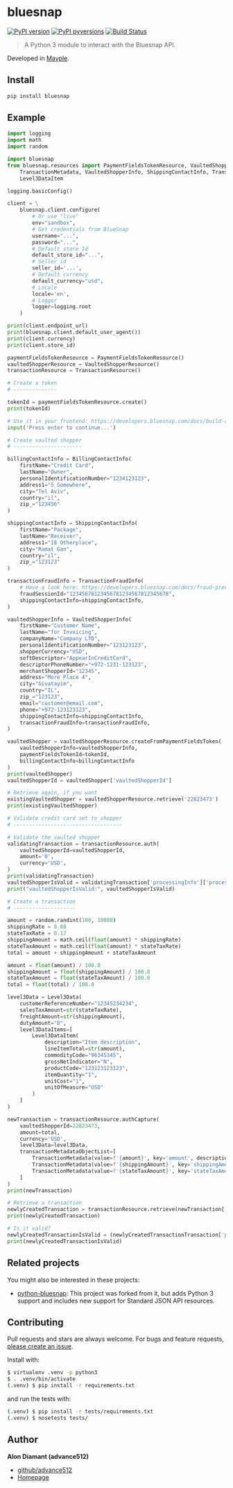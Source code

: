 # bluesnap

[![PyPI version](https://badge.fury.io/py/bluesnap.svg)](https://badge.fury.io/py/bluesnap)
[![PyPI pyversions](https://img.shields.io/pypi/pyversions/bluesnap.svg)](https://pypi.python.org/pypi/bluesnap/)
[![Build Status](https://travis-ci.com/mayple/bluesnap.svg?branch=master)](https://travis-ci.com/mayple/bluesnap)

> A Python 3 module to interact with the Bluesnap API.

Developed in [Mayple](https://www.mayple.com).

## Install

```sh
pip install bluesnap
```

## Example

```python
import logging
import math
import random

import bluesnap
from bluesnap.resources import PaymentFieldsTokenResource, VaultedShopperResource, TransactionResource, \
    TransactionMetadata, VaultedShopperInfo, ShippingContactInfo, TransactionFraudInfo, BillingContactInfo, Level3Data, \
    Level3DataItem

logging.basicConfig()

client = \
    bluesnap.client.configure(
        # Or use "live"
        env="sandbox",
        # Get credentials from BlueSnap
        username="...",
        password="...",
        # Default store Id
        default_store_id="...",
        # Seller id
        seller_id='...',
        # Default currency
        default_currency="usd",
        # Locale
        locale='en',
        # Logger
        logger=logging.root
    )

print(client.endpoint_url)
print(bluesnap.client.default_user_agent())
print(client.currency)
print(client.store_id)

paymentFieldsTokenResource = PaymentFieldsTokenResource()
vaultedShopperResource = VaultedShopperResource()
transactionResource = TransactionResource()

# Create a token
# --------------

tokenId = paymentFieldsTokenResource.create()
print(tokenId)

# Use it in your frontend: https://developers.bluesnap.com/docs/build-a-form
input('Press enter to continue...')

# Create vaulted shopper
# ----------------------

billingContactInfo = BillingContactInfo(
    firstName="Credit Card",
    lastName="Owner",
    personalIdentificationNumber="1234123123",
    address1="5 Somewhere",
    city="Tel Aviv",
    country="il",
    zip_="123456"
)

shippingContactInfo = ShippingContactInfo(
    firstName="Package",
    lastName="Receiver",
    address1="18 Otherplace",
    city="Ramat Gan",
    country="il",
    zip_="123123"
)

transactionFraudInfo = TransactionFraudInfo(
    # Have a look here: https://developers.bluesnap.com/docs/fraud-prevention#section-device-data-checks
    fraudSessionId="12345678123456781234567812345678",
    shippingContactInfo=shippingContactInfo,
)

vaultedShopperInfo = VaultedShopperInfo(
    firstName="Customer Name",
    lastName="for Invoicing",
    companyName="Company LTD",
    personalIdentificationNumber="123123123",
    shopperCurrency="USD",
    softDescriptor="AppearInCreditCard",
    descriptorPhoneNumber="+972-1231-123123",
    merchantShopperId="12345",
    address="More Place 4",
    city="Givatayim",
    country="IL",
    zip_="123123",
    email="customer@email.com",
    phone="+972-123123123",
    shippingContactInfo=shippingContactInfo,
    transactionFraudInfo=transactionFraudInfo,
)

vaultedShopper = vaultedShopperResource.createFromPaymentFieldsToken(
    vaultedShopperInfo=vaultedShopperInfo,
    paymentFieldsTokenId=tokenId,
    billingContactInfo=billingContactInfo
)
print(vaultedShopper)
vaultedShopperId = vaultedShopper['vaultedShopperId']

# Retrieve again, if you want
existingVaultedShopper = vaultedShopperResource.retrieve('22823473')
print(existingVaultedShopper)

# Validate credit card set to shopper
# -----------------------------------

# Validate the vaulted shopper
validatingTransaction = transactionResource.auth(
    vaultedShopperId=vaultedShopperId,
    amount='0',
    currency='USD',
)
print(validatingTransaction)
vaultedShopperIsValid = validatingTransaction['processingInfo']['processingStatus'] == 'success'
print("vaultedShopperIsValid:", vaultedShopperIsValid)

# Create a transaction
# --------------------

amount = random.randint(100, 10000)
shippingRate = 0.08
stateTaxRate = 0.17
shippingAmount = math.ceil(float(amount) * shippingRate)
stateTaxAmount = math.ceil(float(amount) * stateTaxRate)
total = amount + shippingAmount + stateTaxAmount

amount = float(amount) / 100.0
shippingAmount = float(shippingAmount) / 100.0
stateTaxAmount = float(stateTaxAmount) / 100.0
total = float(total) / 100.0

level3Data = Level3Data(
    customerReferenceNumber="12345234234",
    salesTaxAmount=str(stateTaxRate),
    freightAmount=str(shippingAmount),
    dutyAmount="0",
    level3DataItems=[
        Level3DataItem(
            description="Item description",
            lineItemTotal=str(amount),
            commodityCode="96345345",
            grossNetIndicator="N",
            productCode="123123123123",
            itemQuantity="1",
            unitCost="1",
            unitOfMeasure="USD"
        )
    ]
)

newTransaction = transactionResource.authCapture(
    vaultedShopperId=22823473,
    amount=total,
    currency='USD',
    level3Data=level3Data,
    transactionMetadataObjectList=[
        TransactionMetadata(value=f'{amount}', key='amount', description='Amount'),
        TransactionMetadata(value=f'{shippingAmount}', key='shippingAmount', description='Shipping Amount'),
        TransactionMetadata(value=f'{stateTaxAmount}', key='stateTaxAmount', description='State Tax Amount')
    ]
)
print(newTransaction)

# Retrieve a transaction
newlyCreatedTransaction = transactionResource.retrieve(newTransaction['transactionId'])
print(newlyCreatedTransaction)

# Is it valid?
newlyCreatedTransactionIsValid = (newlyCreatedTransactionTransaction['processing-info']['processing-status'] == 'SUCCESS')
print(newlyCreatedTransactionIsValid)
```

## Related projects

You might also be interested in these projects:

* [python-bluesnap](https://github.com/justyoyo/bluesnap-python): This project was forked from it, but adds Python 3 support and includes new support for Standard JSON API resources.

## Contributing

Pull requests and stars are always welcome. For bugs and feature requests, [please create an issue](https://github.com/mayple/bluesnap/issues/new).

Install with:
```sh
$ virtualenv .venv -p python3
$ . .venv/bin/activate
(.venv) $ pip install -r requirements.txt
```
and run the tests with:
```sh
(.venv) $ pip install -r tests/requirements.txt
(.venv) $ nosetests tests/
```

## Author

**Alon Diamant (advance512)**

* [github/advance512](https://github.com/advance512)
* [Homepage](http://www.alondiamant.com)


